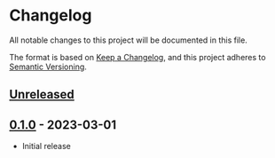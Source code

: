 # Changelog

All notable changes to this project will be documented in this file.

The format is based on [Keep a Changelog](https://keepachangelog.com/en/1.0.0/),
and this project adheres to [Semantic Versioning](https://semver.org/spec/v2.0.0.html).

## [Unreleased]

## [0.1.0] - 2023-03-01

- Initial release

[unreleased]: https://github.com/malobre/heroicons-wc/compare/v0.1.0...HEAD
[0.1.0]: https://github.com/malobre/heroicons-wc/releases/tag/v0.1.0
